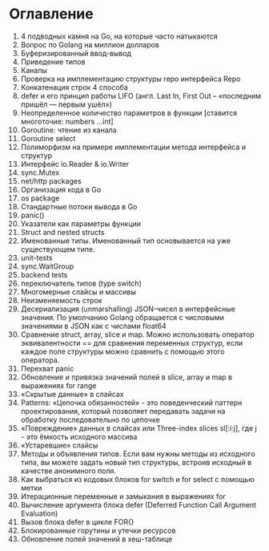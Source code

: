 # Оглавление
1. 4 подводных камня на Go, на которые часто натыкаются
2. Вопрос по Golang на миллион долларов
3. Буферизированный ввод-вывод
4. Приведение типов
5. Каналы
6. Проверка на имплементацию структуры repo интерфейса Repo
7. Конкатенация строк 4 способа
8. defer и его принцип работы LIFO (англ. Last In, First Out – «последним пришёл — первым ушёл»)
9. Неопределенное количество параметров в функции [ставится многоточие: numbers ...int]
10. Goroutine: чтение из канала
11. Goroutine select
12. Полиморфизм на примере имплементации метода интерфейса и структур
13. Интерфейс io.Reader & io.Writer
14. sync.Mutex
15. net/http packages
16. Организация кода в Go
17. os package
18. Стандартные потоки вывода в Go
19. panic()
20. Указатели как параметры функции
21. Struct and nested structs
22. Именованные типы. Именованный тип основывается на уже существующем типе.
23. unit-tests
24. sync.WaitGroup
25. backend tests
26. переключатель типов (type switch)
27. Многомерные слайсы и массивы
28. Неизменяемость строк
29. Десериализация (unmarshalling) JSON-чисел в интерфейсные значения. По умолчанию Golang обращается с числовыми значениями в JSON как с числами float64
30. Сравнение struct, array, slice и map. Можно использовать оператор эквивалентности == для сравнения переменных структур, если каждое поле структуры можно сравнить с помощью этого оператора.
31. Перехват panic
32. Обновление и привязка значений полей в slice, array и map в выражениях for range
33. «Скрытые данные» в слайсах
34. Patterns: «Цепочка обязанностей» - это поведенческий паттерн проектирования, который позволяет передавать задачи на обработку последовательно по цепочке
35. «Повреждение» данных в слайсах или Three-index slices sl[:i:j], где j - это ёмкость исходного массива
36. «Устаревшие» слайсы
37. Методы и объявления типов. Если вам нужны методы из исходного типа, вы можете задать новый тип структуры, встроив исходный в качестве анонимного поля.
38. Как выбраться из кодовых блоков for switch и for select с помощью метки
39. Итерационные переменные и замыкания в выражениях for
40. Вычисление аргумента блока defer (Deferred Function Call Argument Evaluation)
41. Вызов блока defer в цикле FOR{}
42. Блокированные горутины и утечки ресурсов
43. Обновление полей значений в хеш-таблице